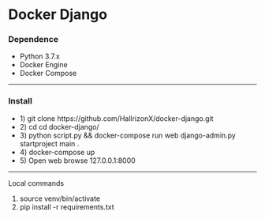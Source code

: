# Docker Django 
<h3>Dependence</h3>
<ul>
    <li>Python 3.7.x</li>
    <li>Docker Engine</li>
    <li>Docker Compose</li>
</ul>
<hr/>
<h3>Install</h3>
<ul>
    <li>
        1) git clone https://github.com/HallrizonX/docker-django.git
    </li>
    <li>
        2) cd cd docker-django/
    </li>
    <li>
        3) python script.py && docker-compose run web django-admin.py startproject main  .
    </li>
    <li>
        4) docker-compose up
    </li>
    <li>
        5) Open web browse 127.0.0.1:8000
    </li>
</ul>
<hr/>

Local commands
1) source venv/bin/activate
2) pip install -r requirements.txt
